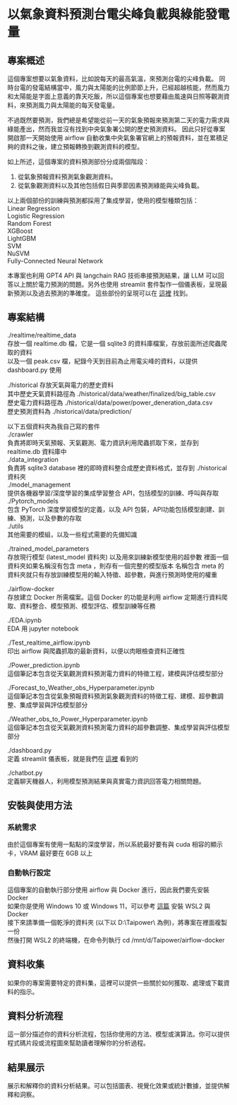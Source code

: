 # 以氣象資料預測台電尖峰負載與綠能發電量


## 專案概述
這個專案想要以氣象資料，比如說每天的最高氣溫，來預測台電的尖峰負載。
同時台電的發電結構當中，風力與太陽能的比例節節上升，已經超越核能，然而風力和太陽能是字面上意義的靠天吃飯，所以這個專案也想要藉由風速與日照等觀測資料，來預測風力與太陽能的每天發電量。

不過既然要預測，我們總是希望能從前一天的氣象預報來預測第二天的電力需求與綠能產出，然而我並沒有找到中央氣象署公開的歷史預測資料。
因此只好從專案開啟那一天開始使用 airflow 自動收集中央氣象署官網上的預報資料，並在累積足夠的資料之後，建立預報轉換到觀測資料的模型。

如上所述，這個專案的資料預測部份分成兩個階段：
1. 從氣象預報資料預測氣象觀測資料。
2. 從氣象觀測資料以及其他包括假日與季節因素預測綠能與尖峰負載。

以上兩個部份的訓練與預測都採用了集成學習，使用的模型種類包括：  
Linear Regression  
Logistic Regression  
Random Forest  
XGBoost  
LightGBM  
SVM  
NuSVM  
Fully-Connected Neural Network  

本專案也利用 GPT4 API 與 langchain RAG 技術串接預測結果，讓 LLM 可以回答以上關於電力預測的問題。另外也使用 streamlit 套件製作一個儀表板，呈現最新預測以及過去預測的準確度。
這些部份的呈現可以在 <a href="http://ec2-54-206-30-159.ap-southeast-2.compute.amazonaws.com:8501/">這裡</a> 找到。

## 專案結構
./realtime/realtime_data  
存放一個 realtime.db 檔，它是一個 sqlite3 的資料庫檔案，存放前面所述爬蟲爬取的資料  
以及一個 peak.csv 檔，紀錄今天到目前為止用電尖峰的資料，以提供 dashboard.py 使用  
    
./historical
存放天氣與電力的歷史資料  
其中歷史天氣資料路徑為 ./historical/data/weather/finalized/big_table.csv  
歷史電力資料路徑為 ./historical/data/power/power_deneration_data.csv  
歷史預測資料為 ./historical/data/prediction/  

以下五個資料夾為我自己寫的套件  
./crawler  
負責將即時天氣預報、天氣觀測、電力資訊利用爬蟲抓取下來，並存到 realtime.db 資料庫中  
./data_integration  
負責將 sqlite3 database 裡的即時資料整合成歷史資料格式，並存到 ./historical 資料夾  
./model_management  
提供各機器學習/深度學習的集成學習整合 API，包括模型的訓練、呼叫與存取  
./Pytorch_models  
包含 PyTorch 深度學習模型的定義，以及 API 包裝，API功能包括模型創建、訓練、預測，以及參數的存取  
./utils  
其他需要的模組，以及一些程式需要的先備知識  

./trained_model_parameters  
存放現行模型 (latest_model 資料夾) 以及用來訓練新模型使用的超參數
裡面一個資料夾如果名稱沒有包含 meta ，則存有一個完整的模型版本
名稱包含 meta 的資料夾就只有存放訓練模型用的輸入特徵、超參數，與進行預測時使用的權重

./airflow-docker  
存放建立 Docker 所需檔案。這個 Docker 的功能是利用 airflow 定期進行資料爬取、資料整合、模型預測、模型評估、模型訓練等任務  

./EDA.ipynb  
EDA 用 jupyter notebook  

./Test_realtime_airflow.ipynb  
印出 airflow 與爬蟲抓取的最新資料，以便以肉眼檢查資料正確性  

./Power_prediction.ipynb  
這個筆記本包含從天氣觀測資料預測電力資料的特徵工程，建模與評估模型部分  

./Forecast_to_Weather_obs_Hyperparameter.ipynb  
這個筆記本包含從氣象預報資料預測氣象觀測資料的特徵工程、建模、超參數調整、集成學習與評估模型部分  

./Weather_obs_to_Power_Hyperparameter.ipynb  
這個筆記本包含從天氣觀測資料預測電力資料的超參數調整、集成學習與評估模型部分  

./dashboard.py  
定義 streamlit 儀表板，就是我們在 <a href="http://ec2-54-206-30-159.ap-southeast-2.compute.amazonaws.com:8501/">這裡</a> 看到的  

./chatbot.py  
定義聊天機器人，利用模型預測結果與真實電力資訊回答電力相關問題。  

## 安裝與使用方法
### 系統需求
由於這個專案有使用一點點的深度學習，所以系統最好要有與 cuda 相容的顯示卡，VRAM 最好要在 6GB 以上
### 自動執行設定
這個專案的自動執行部分使用 airflow 與 Docker 進行，因此我們要先安裝 Docker  
如果你是使用 Windows 10 或 Windows 11，可以參考 <a href="https://medium.com/@weiberson/%E5%9C%A8win11%E5%AE%89%E8%A3%9Dwsl%E5%92%8Cdocker%E5%AE%89%E8%A3%9D%E6%95%99%E5%AD%B8-6d50473b5e09">這篇</a> 安裝 WSL2 與 Docker  
接下來請準備一個乾淨的資料夾 (以下以 D:\Taipower\ 為例)，將專案在裡面複製一份  
然後打開 WSL2 的終端機，在命令列執行 cd /mnt/d/Taipower/airflow-docker

## 資料收集
如果你的專案需要特定的資料集，這裡可以提供一些關於如何獲取、處理或下載資料的指示。

## 資料分析流程
這一部分描述你的資料分析流程，包括你使用的方法、模型或演算法。你可以提供程式碼片段或流程圖來幫助讀者理解你的分析過程。

## 結果展示
展示和解釋你的資料分析結果。可以包括圖表、視覺化效果或統計數據，並提供解釋和洞察。

